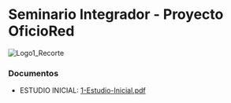 # Seminario Integrador - Proyecto OficioRed
![Logo1_Recorte](https://github.com/Thomode/seminario-integrador/assets/128819984/96464497-9b61-40ea-97de-ae8817397881)
### Documentos
* ESTUDIO INICIAL: [1-Estudio-Inicial.pdf](https://github.com/Thomode/seminario-integrador/blob/b2719c1ba8f9bbe57764f1de8d4a385ad199b848/1-Estudio-Inicial-V1.2.pdf)
